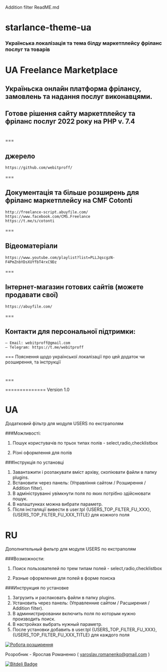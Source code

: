 Addition filter
ReadME.md
# starlance-theme-ua
### Українська локалізація та тема білду маркетплейсу фріланс послуг та товарів
# UA Freelance Marketplace
## Україньска онлайн платформа фрілансу, замовлень та надання послуг виконавцями. 
## Готове рішення сайту маркетплейсу та фріланс послуг 2022 року на PHP v. 7.4
# 


===
## джерело
	https://github.com/webitproff/
===
## Документація та більше розширень для фріланс маркетплейсу на CMF Cotonti
	http://freelance-script.abuyfile.com/
	https://www.facebook.com/CMS.Freelance
	https://t.me/s/cotonti
===
## Вiдеоматеріали
	https://www.youtube.com/playlist?list=PLLJqscgzN-F4PmZnbYDsXUYfbT4rxC9Dz
===
## Інтернет-магазин готових сайтів (можете продавати свої)
	https://abuyfile.com/
===
## Контакти для персональної підтримки:
	— Email: webitproff@gmail.com
	— Telegram: https://t.me/webitproff
===
Пояснення щодо української локалізації про цей додаток чи розширення, та інструкції 

# 
===

==============
Version 1.0

UA
==============

Додатковий фільтр для модуля USERS по екстраполям

###Можливості:

1. Пошук користувачів по трьох типах полів - select,radio,checklistbox

2. Різні оформлення для полів


###Інструкція по установці 

1. Завантажити і розпакувати вміст архіву, скопіювати файли в папку plugins. 
2. Встановити через панель: (Управління сайтом / Розширення / Addition filter).
3. В адмініструванні увімкнути поля по яких потрібно здійснювати пошук.
4. В налаштунках можна вибрати параметр.
5. Після інсталяції вивести в user.tpl {USERS_TOP_FILTER_FU_XXX}, {USERS_TOP_FILTER_FU_XXX_TITLE} для кожного поля


RU
==============

Дополнительный фильтр для модуля USERS по екстраполям

###Возможности:

1. Поиск пользователей по трем типам полей - select,radio,checklistbox

2. Разные оформления для полей в форме поиска

###Инструкция по уcтановке 

1. Загрузить и распаковать файли в папку plugins. 
2. Установить через панель: (Управленние сайтом / Расширения / Addition filter).
3. В администрировании включить поля по которым нужно производить поиск.
4. В настройках  выбрать нужный параметр.
5. После установки добавить в user.tpl {USERS_TOP_FILTER_FU_XXX}, {USERS_TOP_FILTER_FU_XXX_TITLE} для каждого поля
 
[![Робота розширення](http://img.youtube.com/vi/WtCJQUBhgnw/0.jpg)](https://www.youtube.com/watch?v=WtCJQUBhgnw)

Розробник - Ярослав Романенко ( yaroslav.romanenko@gmail.com )

[![Bitdeli Badge](https://d2weczhvl823v0.cloudfront.net/CrazyFreeMan/cot-filterforuser/trend.png)](https://bitdeli.com/free "Bitdeli Badge")
